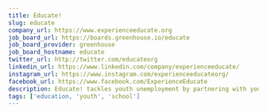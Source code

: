 ```yaml
---
title: Educate!
slug: educate
company_url: https://www.experienceeducate.org
job_board_url: https://boards.greenhouse.io/educate
job_board_provider: greenhouse
job_board_hostname: educate
twitter_url: http://twitter.com/educateorg
linkedin_url: https://www.linkedin.com/company/experienceeducate/
instagram_url: https://www.instagram.com/experienceeducateorg/
facebook_url: https://www.facebook.com/ExperienceEducate
description: Educate! tackles youth unemployment by partnering with youth, schools, and governments to design and deliver education solutions that equip young people in Africa with the skills to attain further education, overcome gender inequities, start businesses, get jobs, and drive development in their communities.
tags: ['education, 'youth', 'school']
---
```

